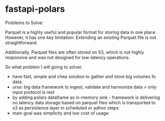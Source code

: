 # fastapi-polars

Problems to Solve:

Parquet is a highly useful and popular format for storing data in one place.
However, it has one key limitation:
Extending an existing Parquet file is not straightforward.

Additionally, Parquet files are often stored on S3, which is not highly 
responsive and was not designed for low-latency operations.

So what problem I will going to solver.
- have fast, simple and chep solution to gather and store big volumes fo data.
- ursa: big data framework to ingest, validate and harmonize data > only input protocol is rest
- by adding polars dataframe as in-memory sink - framework is delivering no latency data 
  storage based on parquet files which is transported to s3 as persistence layer in scheduled or adhoc steps
- main goal was simplicity and low cost of usage